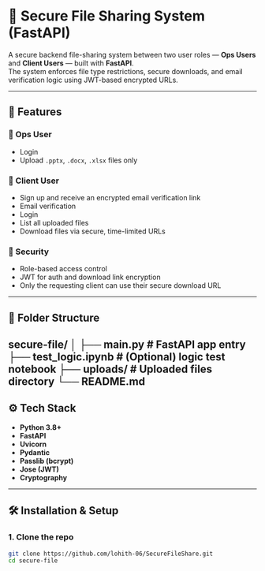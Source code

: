
# 🔐 Secure File Sharing System (FastAPI)

A secure backend file-sharing system between two user roles — **Ops Users** and **Client Users** — built with **FastAPI**.  
The system enforces file type restrictions, secure downloads, and email verification logic using JWT-based encrypted URLs.

---

## 🚀 Features

### 👤 Ops User
- Login
- Upload `.pptx`, `.docx`, `.xlsx` files only

### 👤 Client User
- Sign up and receive an encrypted email verification link
- Email verification
- Login
- List all uploaded files
- Download files via secure, time-limited URLs

### 🔐 Security
- Role-based access control
- JWT for auth and download link encryption
- Only the requesting client can use their secure download URL

---

## 📁 Folder Structure

secure-file/
│
├── main.py # FastAPI app entry
├── test_logic.ipynb # (Optional) logic test notebook
├── uploads/ # Uploaded files directory
└── README.md
---

## ⚙️ Tech Stack

- **Python 3.8+**
- **FastAPI**
- **Uvicorn**
- **Pydantic**
- **Passlib (bcrypt)**
- **Jose (JWT)**
- **Cryptography**

---

## 🛠️ Installation & Setup

### 1. Clone the repo

```bash
git clone https://github.com/lohith-06/SecureFileShare.git
cd secure-file
